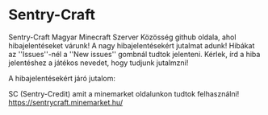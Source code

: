 # Sentry-Craft
Sentry-Craft Magyar Minecraft Szerver Közösség github oldala, ahol hibajelentéseket várunk! A nagy hibajelentésekért jutalmat adunk!
Hibákat az ''Issues''-nél a ''New issues'' gombnál tudtok jelenteni.
Kérlek, írd a hiba jelentéshez a játékos nevedet, hogy tudjunk jutalmzni!

A hibajelentésekért járó jutalom:

SC (Sentry-Credit) amit a minemarket oldalunkon tudtok felhasználni!
https://sentrycraft.minemarket.hu/
